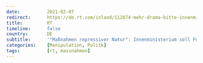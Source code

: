 ```yaml
---
date:          2021-02-07
redirect:      https://de.rt.com/inland/112874-mehr-drama-bitte-innenministerium-beauftragte/
title:         RT
timeline:      false
country:       DE
subtitle:      '"Maßnahmen repressiver Natur": Innenministerium soll Forscher für politische Ziele eingespannt haben'
categories:    [Manipulation, Politk]
tags:          [rt, massnahmen]
---
```

